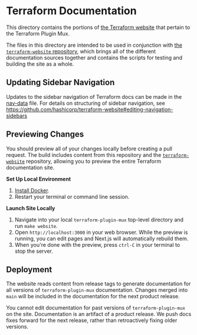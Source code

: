 # Terraform Documentation

This directory contains the portions of [the Terraform website][terraform.io] that pertain to the Terraform Plugin Mux.

The files in this directory are intended to be used in conjunction with
[the `terraform-website` repository](https://github.com/hashicorp/terraform-website), which brings all of the
different documentation sources together and contains the scripts for testing and building the site as
a whole.

## Updating Sidebar Navigation

Updates to the sidebar navigation of Terraform docs can be made in the [nav-data] file. For details on structuring of sidebar navigation, see https://github.com/hashicorp/terraform-website#editing-navigation-sidebars

## Previewing Changes

You should preview all of your changes locally before creating a pull request. The build includes content from this repository and the [`terraform-website`](https://github.com/hashicorp/terraform-website/) repository, allowing you to preview the entire Terraform documentation site.

**Set Up Local Environment**

1. [Install Docker](https://docs.docker.com/get-docker/).
1. Restart your terminal or command line session.

**Launch Site Locally**

1. Navigate into your local `terraform-plugin-mux` top-level directory and run `make website`.
1. Open `http://localhost:3000` in your web browser. While the preview is running, you can edit pages and Next.js will automatically rebuild them.
1. When you're done with the preview, press `ctrl-C` in your terminal to stop the server.

## Deployment

The website reads content from release tags to generate documentation for all versions of `terraform-plugin-mux` documentation. Changes merged into `main` will be included in the documentation for the next product release.

You cannot edit documentation for past versions of `terraform-plugin-mux` on the site. Documentation is an artifact of a product release. We push docs fixes forward for the next release, rather than retroactively fixing older versions.

[nav-data]: ../website/data/plugin-mux-nav-data.json
[terraform.io]: https://www.terraform.io/